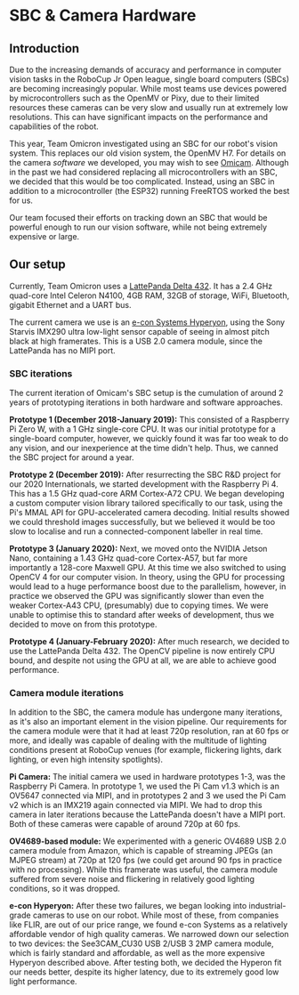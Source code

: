 # SBC & Camera Hardware

## Introduction
Due to the increasing demands of accuracy and performance in computer vision tasks in the RoboCup Jr Open league, single
board computers (SBCs) are becoming increasingly popular. While most teams use devices powered by microcontrollers such
as the OpenMV or Pixy, due to their limited resources these cameras can be very slow and usually run at extremely low
resolutions. This can have significant impacts on the performance and capabilities of the robot.

This year, Team Omicron investigated using an SBC for our robot's vision system. This replaces our old vision system,
the OpenMV H7. For details on the camera _software_ we developed, you may wish to see [Omicam](omicam.md). Although in
the past we had considered replacing all microcontrollers with an SBC, we decided that this would be too complicated.
Instead, using an SBC in addition to a microcontroller (the ESP32) running FreeRTOS worked the best for us.

Our team focused their efforts on tracking down an SBC that would be powerful enough to run our vision software,
while not being extremely expensive or large.

## Our setup
Currently, Team Omicron uses a [LattePanda Delta 432](https://www.lattepanda.com/products/lattepanda-delta-432.html). It
has a 2.4 GHz quad-core Intel Celeron N4100, 4GB RAM, 32GB of storage, WiFi, Bluetooth, gigabit Ethernet and a UART bus.

The current camera we use is an [e-con Systems Hyperyon](https://www.e-consystems.com/usb-cameras/imx290-low-light-usb-camera.asp),
using the Sony Starvis IMX290 ultra low-light sensor capable
of seeing in almost pitch black at high framerates. This is a USB 2.0 camera module, since the LattePanda has no 
MIPI port.

### SBC iterations
The current iteration of Omicam's SBC setup is the cumulation of around 2 years of prototyping iterations in both
hardware and software approaches.

**Prototype 1 (December 2018-January 2019):** This consisted of a Raspberry Pi Zero W, with a 1 GHz single-core CPU.
It was our initial prototype for a single-board computer, however, we quickly found it was far too weak to do any vision,
and our inexperience at the time didn't help. Thus, we canned the SBC project for around a year.

**Prototype 2 (December 2019):** After resurrecting the SBC R&D project for our 2020 Internationals, we started development
with the Raspberry Pi 4. This has a 1.5 GHz quad-core ARM Cortex-A72 CPU. We began developing a custom computer vision
library tailored specifically to our task, using the Pi's MMAL API for GPU-accelerated camera decoding. Initial results
showed we could threshold images successfully, but we believed it would be too slow to localise and run a
connected-component labeller in real time.

**Prototype 3 (January 2020):** Next, we moved onto the NVIDIA Jetson Nano, containing a 1.43 GHz quad-core Cortex-A57,
but far more importantly a 128-core Maxwell GPU. At this time we also switched to using OpenCV 4 for our computer vision.
In theory, using the GPU for processing would lead to a huge performance boost due to the parallelism, however, in practice
we observed the GPU was significantly slower than even the weaker Cortex-A43 CPU, (presumably) due to copying times. We
were unable to optimise this to standard after weeks of development, thus we decided to move on from this prototype.

**Prototype 4 (January-February 2020):** After much research, we decided to use the LattePanda Delta 432. The OpenCV
pipeline is now entirely CPU bound, and despite not using the GPU at all, we are able to achieve good performance.

### Camera module iterations
In addition to the SBC, the camera module has undergone many iterations, as it's also an important element in the 
vision pipeline. Our requirements for the camera module were that it had at least 720p resolution, ran at 60 fps or more,
and ideally was capable of dealing with the multitude of lighting conditions present at RoboCup venues (for example,
flickering lights, dark lighting, or even high intensity spotlights).

**Pi Camera:** The initial camera we used in hardware prototypes 1-3, was the Raspberry Pi Camera. 
In prototype 1, we used the Pi Cam v1.3 which is an OV5647 connected via MIPI, and in prototypes 2 and 3 we used the 
Pi Cam v2 which is an IMX219 again connected via MIPI. We had to drop this camera in later iterations because
the LattePanda doesn't have a MIPI port. Both of these cameras were capable of around 720p at 60 fps.

**OV4689-based module:** We experimented with a generic OV4689 USB 2.0 camera module from Amazon, which is capable of
streaming JPEGs (an MJPEG stream) at 720p at 120 fps (we could get around 90 fps in practice with no processing).
While this framerate was useful, the camera module suffered from severe noise and flickering in relatively good
lighting conditions, so it was dropped.

**e-con Hyperyon:** After these two failures, we began looking into industrial-grade cameras to use on
our robot. While most of these, from companies like FLIR, are out of our price range, we found e-con Systems as a
relatively affordable vendor of high quality cameras. We narrowed down our selection to two devices: the
See3CAM_CU30 USB 2/USB 3 2MP camera module, which is fairly standard and affordable, as well as the more expensive
Hyperyon described above. After testing both, we decided the Hyperon fit our needs better, despite its higher latency,
due to its extremely good low light performance.
